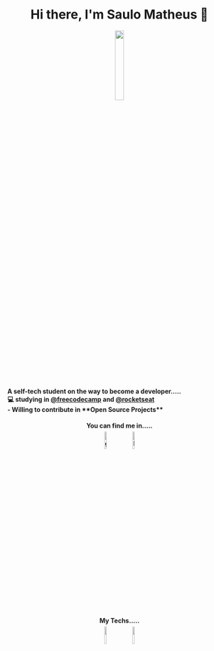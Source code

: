 <h1 align="center"> Hi there, I'm Saulo Matheus 👋</h1>

<p align="center">
<img width="20%" src="https://img.icons8.com/ios-filled/96/000000/programming.png"/>
</p>

<h4 align="center">
 <p align=justify>
            A self-tech student on the way to become a developer.....
            <br/>
           💻 studying in <a href="https://www.freecodecamp.org/">@freecodecamp</a>
            and 
            <a href="https://app.rocketseat.com.br/me/indexsaulomathe">@rocketseat</a>
            <br/>
            - Willing to contribute in **Open Source Projects**
 </p>
</h4>

<h4 align="center">
 You can find me in.....
<br/>
<a href="https://github.com/indexsaulomathe"><img alt="github" width="10%" style="padding:5px" src="https://img.icons8.com/clouds/100/000000/github.png"/></a>
<a href="https://www.linkedin.com/in/indexsaulomathe/"><img alt="linkedin" width="10%" style="padding:5px" src="https://img.icons8.com/clouds/100/000000/linkedin.png"/></a>

</h4>


<h4 align="center">
 My Techs.....
<br/>
<img width="10%" style="padding:5px" src="https://img.icons8.com/color/144/000000/javascript.png"/>
<img width="10%" style="padding:5px" src="https://img.icons8.com/color/144/000000/python.png"/>
 
 
</h4>
